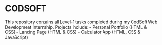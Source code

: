 # CODSOFT
This repository contains all Level-1 tasks completed during my CodSoft Web Development Internship.  Projects include: - Personal Portfolio (HTML &amp; CSS) - Landing Page (HTML &amp; CSS) - Calculator App (HTML, CSS &amp; JavaScript)
